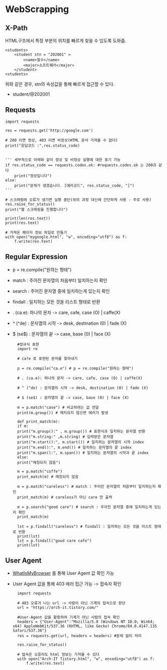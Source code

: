 # WebScrapping

## X-Path

HTML구조에서 특정 부분의 위치를 빠르게 찾을 수 있도록 도와줌.

    <students>
    	<student stn = "202001" >
    		<name>철수</name>
    		<major>소프트웨어</major>
    	</student>
    <students>

위와 같은 경우, stn의 속성값을 통해 빠르게 접근할 수 있다.

- student/@202001

## Requests

    import requests

    res = requests.get('http://google.com')

    # 200 이면 정상, 403 이면 비정상(HTML 문서 가져올 수 없다)
    print("응답코드 :",res.status_code)


    ''' 세부적으로 아래와 같이 정상 및 비정상 실행에 대한 표기 가능
    if res.status_code == requests.codes.ok: #requests.codes.ok 는 200과 같다
    	print("정상입니다")
    else:
    	print("문제가 생겼습니다. [에러코드", res.status_code, "]")
    '''

    # 스크래핑에 오류가 생기면 실행 중단(위의 과정 대신에 간단하게 사용 - 주로 사용)
    res.raise_for_status()
    print("웹 스크래핑을 진행합니다")

    print(len(res.text))
    print(res.text)

    # 가져온 페이지 정보 파일로 만들기
    with open("mygoogle.html", "w", encoding="utf8") as f:
    	f.write(res.text)

## Regular Expression

- p = re.compile("원하는 형태")
- match : 주어진 문자열의 처음부터 일치하는지 확인
- search : 주어진 문자열 중에 일치하는게 있는지 확인
- findall : 일치하는 모든 것을 리스트 형태로 반환
- . (ca.e): 하나의 문자 -> care, cafe, case (O) | caffe(X)
- ^ (^de) : 문자열의 시작 -> desk, destination (0) | fade (X)
- $ (se$) : 문자열의 끝 -> case, base (0) | face (X)

        #정규식 표현
        import re

        # ca?e 로 표현된 문자를 찾아내기

        p = re.compile("ca.e") # p = re.compile("원하는 형태")

        # . (ca.e): 하나의 문자 -> care, cafe, case (O) | caffe(X)

        # ^ (^de) : 문자열의 시작 -> desk, destination (0) | fade (X)

        # $ (se$) : 문자열의 끝 -> case, base (0) | face (X)

        m = p.match("case") # 비교하려는 값 전달
        print(m.group()) # 매치되지 않으면 에러가 발생

        def print_match(m):
        if m:
        print("m.group():" , m.group()) # 표현식과 일치하는 문자열 반환
        print("m.string:" ,m.string) # 입력받은 문자열
        print("m.start():", m.start()) # 일치하는 문자열의 시작 index
        print("m.end():", m.end()) # 일치하는 문자열의 끝 index
        print("m.span():", m.span()) # 일치하는 문자열의 시작과 끝 index
        else:
        print("매칭되지 않음")

        m = p.match("coffe")
        print_match(m) # 매칭되지 않음

        m = p.match("careless") # match : 주어진 문자열의 처음부터 일치하는지 확인
        print_match(m) # careless가 아닌 care 만 출력

        m = p.search("good care") # search : 주어진 문자열 중에 일치하는게 있는지 확인
        print_match(m)

        lst = p.findall("careless") # findall : 일치하는 모든 것을 리스트 형태로 반환
        print(lst)
        lst = p.findall("good care cafe")
        print(lst)

## User Agent

- [WhatIsMyBrowser](https://www.whatismybrowser.com/detect/what-is-my-user-agent) 를 통해 User Agent 값 확인 가능
- User Agent 값을 통해 403 에러 접근 가능 -> 접속자 확인

        import requests

        # 403 오류가 나는 url -> 사람이 아닌 기계의 접속으로 판단
        url = "https://arch-it.tistory.com/"

        #User-Agent 값을 활용하여 기계가 아닌 사람의 접속 확인
        headers = {"User-Agent":"Mozilla/5.0 (Windows NT 10.0; Win64; x64) AppleWebKit/537.36 (KHTML, like Gecko) Chrome/84.0.4147.135 Safari/537.36"}
        res = requests.get(url, headers = headers) #문제 없이 처리

        res.raise_for_status()

        # 접속은 오류라도 html 정보는 가져올 수 있다
        with open("Arch-IT Tistory.html", "w", encoding="utf8") as f:
            f.write(res.text)
